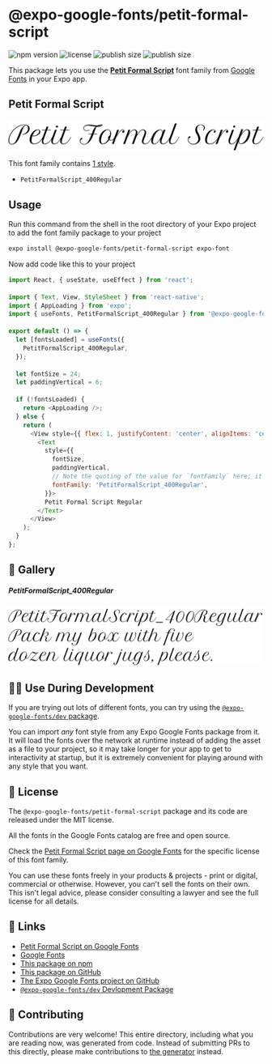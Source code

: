 # @expo-google-fonts/petit-formal-script

![npm version](https://flat.badgen.net/npm/v/@expo-google-fonts/petit-formal-script)
![license](https://flat.badgen.net/github/license/expo/google-fonts)
![publish size](https://flat.badgen.net/packagephobia/install/@expo-google-fonts/petit-formal-script)
![publish size](https://flat.badgen.net/packagephobia/publish/@expo-google-fonts/petit-formal-script)

This package lets you use the [**Petit Formal Script**](https://fonts.google.com/specimen/Petit+Formal+Script) font family from [Google Fonts](https://fonts.google.com/) in your Expo app.

## Petit Formal Script

![Petit Formal Script](./font-family.png)

This font family contains [1 style](#-gallery).

- `PetitFormalScript_400Regular`

## Usage

Run this command from the shell in the root directory of your Expo project to add the font family package to your project
```sh
expo install @expo-google-fonts/petit-formal-script expo-font
```

Now add code like this to your project
```js
import React, { useState, useEffect } from 'react';

import { Text, View, StyleSheet } from 'react-native';
import { AppLoading } from 'expo';
import { useFonts, PetitFormalScript_400Regular } from '@expo-google-fonts/petit-formal-script';

export default () => {
  let [fontsLoaded] = useFonts({
    PetitFormalScript_400Regular,
  });

  let fontSize = 24;
  let paddingVertical = 6;

  if (!fontsLoaded) {
    return <AppLoading />;
  } else {
    return (
      <View style={{ flex: 1, justifyContent: 'center', alignItems: 'center' }}>
        <Text
          style={{
            fontSize,
            paddingVertical,
            // Note the quoting of the value for `fontFamily` here; it expects a string!
            fontFamily: 'PetitFormalScript_400Regular',
          }}>
          Petit Formal Script Regular
        </Text>
      </View>
    );
  }
};

```

## 🔡 Gallery

##### PetitFormalScript_400Regular
![PetitFormalScript_400Regular](./PetitFormalScript_400Regular.ttf.png)


## 👩‍💻 Use During Development

If you are trying out lots of different fonts, you can try using the [`@expo-google-fonts/dev` package](https://github.com/expo/google-fonts/tree/master/font-packages/dev#readme).

You can import *any* font style from any Expo Google Fonts package from it. It will load the fonts
over the network at runtime instead of adding the asset as a file to your project, so it may take longer
for your app to get to interactivity at startup, but it is extremely convenient
for playing around with any style that you want.

## 📖 License

The `@expo-google-fonts/petit-formal-script` package and its code are released under the MIT license.

All the fonts in the Google Fonts catalog are free and open source.

Check the [Petit Formal Script page on Google Fonts](https://fonts.google.com/specimen/Petit+Formal+Script) for the specific license of this font family.

You can use these fonts freely in your products & projects - print or digital, commercial or otherwise. However, you can't sell the fonts on their own. This isn't legal advice, please consider consulting a lawyer and see the full license for all details.

## 🔗 Links

- [Petit Formal Script on Google Fonts](https://fonts.google.com/specimen/Petit+Formal+Script)
- [Google Fonts](https://fonts.google.com/)
- [This package on npm](https://www.npmjs.com/package/@expo-google-fonts/petit-formal-script)
- [This package on GitHub](https://github.com/expo/google-fonts/tree/master/font-packages/petit-formal-script)
- [The Expo Google Fonts project on GitHub](https://github.com/expo/google-fonts)
- [`@expo-google-fonts/dev` Devlopment Package](https://github.com/expo/google-fonts/tree/master/font-packages/dev)

## 🤝 Contributing

Contributions are very welcome! This entire directory, including what you are reading now, was generated from code. Instead of submitting PRs to this directly, please make contributions to [the generator](https://github.com/expo/google-fonts/tree/master/packages/generator) instead.
